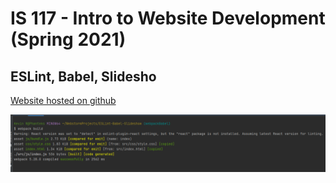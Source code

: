 # IS 117 - Intro to Website Development (Spring 2021)

## ESLint, Babel, Slidesho

[Website hosted on github](https://kevnramos.github.io/ESLint-Babel-Slideshow/)

![alt text](successful-ESLint.PNG)